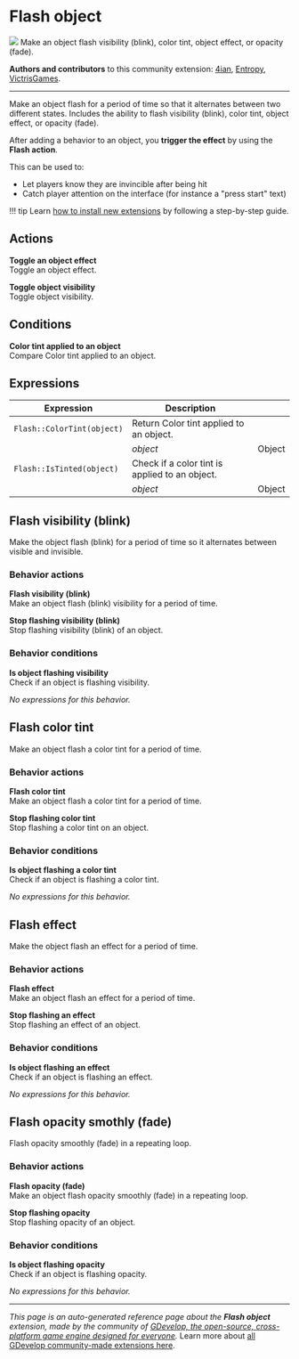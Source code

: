 # Flash object

<img src="https://resources.gdevelop-app.com/assets/Icons/flash-outline.svg" class="extension-icon"></img>
Make an object flash visibility (blink), color tint, object effect, or opacity (fade).

**Authors and contributors** to this community extension: [4ian](https://gd.games/4ian), [Entropy](https://gd.games/Entropy), [VictrisGames](https://gd.games/VictrisGames).

---

Make an object flash for a period of time so that it alternates between two different states.
Includes the ability to flash visibility (blink), color tint, object effect, or opacity (fade).

After adding a behavior to an object, you **trigger the effect** by using the **Flash action**.

This can be used to:

- Let players know they are invincible after being hit
- Catch player attention on the interface (for instance a "press start" text)


!!! tip
    Learn [how to install new extensions](/gdevelop5/extensions/search) by following a step-by-step guide.

## Actions

**Toggle an object effect**  
Toggle an object effect.

**Toggle object visibility**  
Toggle object visibility.

## Conditions

**Color tint applied to an object**  
Compare Color tint applied to an object.

## Expressions

| Expression | Description |  |
|-----|-----|-----|
| `Flash::ColorTint(object)` | Return Color tint applied to an object. ||
| | _object_ | Object |
| `Flash::IsTinted(object)` | Check if a color tint is applied to an object. ||
| | _object_ | Object |

## Flash visibility (blink) 

Make the object flash (blink) for a period of time so it alternates between visible and invisible. 

### Behavior actions

**Flash visibility (blink)**  
Make an object flash (blink) visibility for a period of time.

**Stop flashing visibility (blink)**  
Stop flashing visibility (blink) of an object.

### Behavior conditions

**Is object flashing visibility**  
Check if an object is flashing visibility.

_No expressions for this behavior._


## Flash color tint 

Make an object flash a color tint for a period of time. 

### Behavior actions

**Flash color tint**  
Make an object flash a color tint for a period of time.

**Stop flashing color tint**  
Stop flashing a color tint on an object.

### Behavior conditions

**Is object flashing a color tint**  
Check if an object is flashing a color tint.

_No expressions for this behavior._


## Flash effect 

Make the object flash an effect for a period of time. 

### Behavior actions

**Flash effect**  
Make an object flash an effect for a period of time.

**Stop flashing an effect**  
Stop flashing an effect of an object.

### Behavior conditions

**Is object flashing an effect**  
Check if an object is flashing an effect.

_No expressions for this behavior._


## Flash opacity smothly (fade) 

Flash opacity smoothly (fade) in a repeating loop. 

### Behavior actions

**Flash opacity (fade)**  
Make an object flash opacity smoothly (fade) in a repeating loop.

**Stop flashing opacity**  
Stop flashing opacity of an object.

### Behavior conditions

**Is object flashing opacity**  
Check if an object is flashing opacity.

_No expressions for this behavior._


---

*This page is an auto-generated reference page about the **Flash object** extension, made by the community of [GDevelop, the open-source, cross-platform game engine designed for everyone](https://gdevelop.io/).* Learn more about [all GDevelop community-made extensions here](/gdevelop5/extensions).